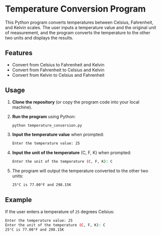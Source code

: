 # Temperature Conversion Program

This Python program converts temperatures between Celsius, Fahrenheit, and Kelvin scales. The user inputs a temperature value and the original unit of measurement, and the program converts the temperature to the other two units and displays the results.

## Features

- Convert from Celsius to Fahrenheit and Kelvin
- Convert from Fahrenheit to Celsius and Kelvin
- Convert from Kelvin to Celsius and Fahrenheit

## Usage

1. **Clone the repository** (or copy the program code into your local machine).

2. **Run the program** using Python:

    ```sh
    python temperature_conversion.py
    ```

3. **Input the temperature value** when prompted:

    ```sh
    Enter the temperature value: 25
    ```

4. **Input the unit of the temperature** (C, F, K) when prompted:

    ```sh
    Enter the unit of the temperature (C, F, K): C
    ```

5. The program will output the temperature converted to the other two units:

    ```sh
    25°C is 77.00°F and 298.15K
    ```

## Example

If the user enters a temperature of `25` degrees Celsius:

```sh
Enter the temperature value: 25
Enter the unit of the temperature (C, F, K): C
25°C is 77.00°F and 298.15K
